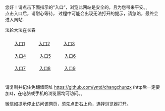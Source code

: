 您好！请点击下面指示的“入口”，浏览此网站是安全的，且为您带来平安。。 <br/>
点击入口后，请耐心等待， 过程中可能会出现无法打开的提示，请忽略，最终会进入网站. </br>

法轮大法在长春<br/>
<div style="padding:10px"><a style="margin:20px" target="_blank" href="https://dsjqk45bx35sn.cloudfront.net/2Qpsp?hntmhcun" id="ccLink1" rel="nofollow">入口1</a> <a target="_blank" style="margin:20px" href="https://d2cw2p860xycwx.cloudfront.net/2Qpsp?niynpxah" id="ccLink2" rel="nofollow">入口2</a> <a style="margin:20px" target="_blank" href="https://d31gqrakk2eqjf.cloudfront.net/2Qpsp?kmddtqd" id="ccLink3" rel="nofollow">入口3</a></div>

<div style="padding:10px" ><a style="margin:20px" target="_blank" href="https://dsjqk45bx35sn.cloudfront.net/2Qpsp?hntmhcun" id="ccLink4" rel="nofollow">入口4</a> <a style="margin:20px" href="https://d2cw2p860xycwx.cloudfront.net/2Qpsp?niynpxah" target="_blank" id="ccLink5" rel="nofollow">入口5</a> <a style="margin:20px" href="https://d31gqrakk2eqjf.cloudfront.net/2Qpsp?kmddtqd" target="_blank" id="ccLink6" rel="nofollow">入口6</a></div>

<div style="padding:10px"><a style="margin:20px" target="_blank" href="https://dsjqk45bx35sn.cloudfront.net/2Qpsp?hntmhcun" id="ccLink7" rel="nofollow">入口7</a> <a style="margin:20px" href="https://d2cw2p860xycwx.cloudfront.net/2Qpsp?niynpxah" target="_blank" id="ccLink8" rel="nofollow">入口8</a> <a style="margin:20px" target="_blank" href="https://d31gqrakk2eqjf.cloudfront.net/2Qpsp?kmddtqd" id="ccLink9" rel="nofollow">入口9</a></div>

<br/>



请复制并记住免翻墙网址 https://github.com/yntd/changchunzx (http后一定要加s)，在电脑或手机的浏览器均可访问。。<br/>

微信如提示停止访问该网页，须先点击右上角，选择浏览器打开。
